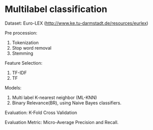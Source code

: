 # Multilabel classification 

Dataset: Euro-LEX (http://www.ke.tu-darmstadt.de/resources/eurlex)

Pre procession: 
  1. Tokenization
  2. Stop word removal
  3. Stemming
  
Feature Selection:
  1. TF-IDF
  2. TF

Models:
  1. Multi label K-nearest neighbor (ML-KNN)
  2. Binary Relevance(BR), using Naive Bayes classifiers.
  
Evaluation: K-Fold Cross Validation

Evaluation Metric: Micro-Average Precision and Recall.
